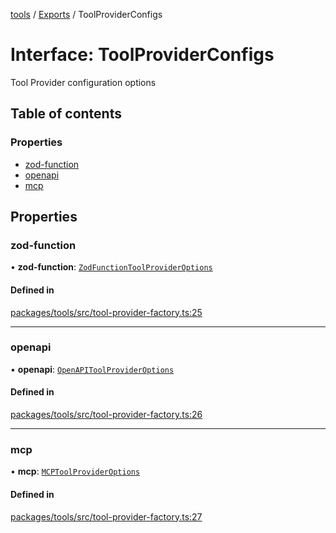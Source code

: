 <!-- 
 ⚠️  AUTO-GENERATED FILE - DO NOT EDIT MANUALLY
 This file is automatically generated by scripts/docs-generator.js
 To make changes, edit the source TypeScript files or update the generator script
-->

[tools](../../) / [Exports](../modules) / ToolProviderConfigs

# Interface: ToolProviderConfigs

Tool Provider configuration options

## Table of contents

### Properties

- [zod-function](ToolProviderConfigs#zod-function)
- [openapi](ToolProviderConfigs#openapi)
- [mcp](ToolProviderConfigs#mcp)

## Properties

### zod-function

• **zod-function**: [`ZodFunctionToolProviderOptions`](ZodFunctionToolProviderOptions)

#### Defined in

[packages/tools/src/tool-provider-factory.ts:25](https://github.com/woojubb/robota/blob/71f062d020afc1eae0c94155ab9c882c78b871e7/packages/tools/src/tool-provider-factory.ts#L25)

___

### openapi

• **openapi**: [`OpenAPIToolProviderOptions`](OpenAPIToolProviderOptions)

#### Defined in

[packages/tools/src/tool-provider-factory.ts:26](https://github.com/woojubb/robota/blob/71f062d020afc1eae0c94155ab9c882c78b871e7/packages/tools/src/tool-provider-factory.ts#L26)

___

### mcp

• **mcp**: [`MCPToolProviderOptions`](MCPToolProviderOptions)

#### Defined in

[packages/tools/src/tool-provider-factory.ts:27](https://github.com/woojubb/robota/blob/71f062d020afc1eae0c94155ab9c882c78b871e7/packages/tools/src/tool-provider-factory.ts#L27)
